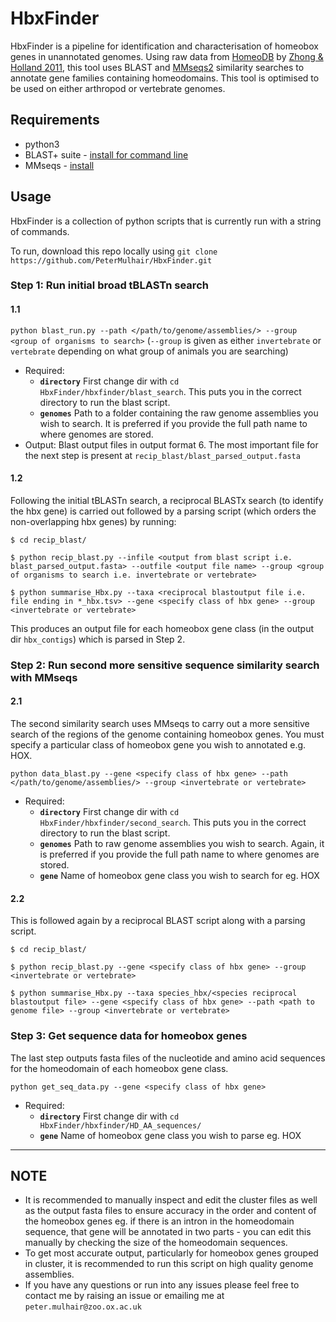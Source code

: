 # HbxFinder

HbxFinder is a pipeline for identification and characterisation of homeobox genes in unannotated genomes. Using raw data from [HomeoDB](http://homeodb.zoo.ox.ac.uk/) by [Zhong & Holland 2011](https://onlinelibrary.wiley.com/doi/full/10.1111/j.1525-142X.2011.00513.x), this tool uses BLAST and [MMseqs2](https://github.com/soedinglab/MMseqs2) similarity searches to annotate gene families containing homeodomains. This tool is optimised to be used on either arthropod or vertebrate genomes.


## Requirements

* python3
* BLAST+ suite - [install for command line](https://www.ncbi.nlm.nih.gov/books/NBK279671/)
* MMseqs - [install](https://github.com/soedinglab/MMseqs2#installation)

## Usage

HbxFinder is a collection of python scripts that is currently run with a string of commands.

To run, download this repo locally using `git clone https://github.com/PeterMulhair/HbxFinder.git`

### Step 1: Run initial broad tBLASTn search

#### 1.1

`python blast_run.py --path </path/to/genome/assemblies/> --group <group of organisms to search>` (`--group` is given as either `invertebrate` or `vertebrate` depending on what group of animals you are searching)

- Required:
  - **`directory`** First change dir with `cd HbxFinder/hbxfinder/blast_search`. This puts you in the correct directory to run the blast script.
  - **`genomes`** Path to a folder containing the raw genome assemblies you wish to search. It is preferred if you provide the full path name to where genomes are stored.
- Output: Blast output files in output format 6. The most important file for the next step is present at `recip_blast/blast_parsed_output.fasta`

#### 1.2

Following the initial tBLASTn search, a reciprocal BLASTx search (to identify the hbx gene) is carried out followed by a parsing script (which orders the non-overlapping hbx genes) by running:

```
$ cd recip_blast/

$ python recip_blast.py --infile <output from blast script i.e. blast_parsed_output.fasta> --outfile <output file name> --group <group of organisms to search i.e. invertebrate or vertebrate>

$ python summarise_Hbx.py --taxa <reciprocal blastoutput file i.e. file ending in *_hbx.tsv> --gene <specify class of hbx gene> --group <invertebrate or vertebrate>

```

This produces an output file for each homeobox gene class (in the output dir `hbx_contigs`) which is parsed in Step 2.

### Step 2: Run	second more sensitive sequence similarity search with MMseqs

#### 2.1

The second similarity search uses MMseqs to carry out a more sensitive search of the regions of the genome containing homeobox genes. You must specify a particular class of homeobox gene you wish to annotated e.g. HOX.

`python data_blast.py --gene <specify class of hbx gene> --path </path/to/genome/assemblies/> --group <invertebrate or vertebrate>`


- Required:
  - **`directory`** First change dir with `cd HbxFinder/hbxfinder/second_search`. This puts you in the correct directory to run the blast script.
  - **`genomes`** Path to raw genome assemblies you wish to search. Again, it is preferred if you provide the full path name to where genomes are stored.
  - **`gene`** Name of homeobox gene class you wish to search for eg. HOX

#### 2.2

This is followed again by a reciprocal BLAST script along with a parsing script.

```
$ cd recip_blast/

$ python recip_blast.py --gene <specify class of hbx gene> --group <invertebrate or vertebrate>

$ python summarise_Hbx.py --taxa species_hbx/<species reciprocal blastoutput file> --gene <specify class of hbx gene> --path <path to genome file> --group <invertebrate or vertebrate>

```

### Step 3: Get sequence data for homeobox genes

The last step outputs fasta files of the nucleotide and amino acid sequences for the homeodomain of each homeobox gene class.

`python get_seq_data.py --gene <specify class of hbx gene> `


- Required:
  - **`directory`** First change dir with `cd HbxFinder/hbxfinder/HD_AA_sequences/`
  - **`gene`** Name of homeobox gene class you wish to parse eg. HOX


---

## NOTE

- It is recommended to manually inspect and edit the cluster files as well as the output fasta files to ensure accuracy in the order and content of the homeobox genes eg. if there is an intron in the homeodomain sequence, that gene will be annotated in two parts - you can edit this manually by checking the size of the homeodomain sequences.
- To get most accurate output, particularly for homeobox genes grouped in cluster, it is recommended to run this script on high quality genome assemblies.
- If you have any questions or run into any issues please feel free to contact me by raising an issue or emailing me at `peter.mulhair@zoo.ox.ac.uk`